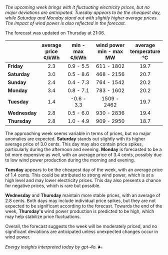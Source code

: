 *The upcoming week brings with it fluctuating electricity prices, but no major deviations are anticipated. Tuesday appears to be the cheapest day, while Saturday and Monday stand out with slightly higher average prices. The impact of wind power is also reflected in the forecast.*

The forecast was updated on Thursday at 21:06.

|             | average<br>price<br>¢/kWh | min - max<br>¢/kWh | wind power<br>min - max<br>MW | average<br>temperature<br>°C |
|:------------|:----------------:|:----------------:|:-------------:|:-------------:|
| **Friday**  |      2.3         |      0.9 - 5.5   |    611 - 1802    |      19.7      |
| **Saturday**|      3.0         |      0.5 - 8.6   |    468 - 2156    |      20.7      |
| **Sunday**  |      2.4         |      0.4 - 7.3   |    764 - 1542    |      20.2      |
| **Monday**  |      3.4         |      0.8 - 7.1   |    783 - 1602    |      20.2      |
| **Tuesday** |      1.4         |     -0.6 - 3.3   |   1509 - 2462    |      19.7      |
| **Wednesday**|    2.8         |      0.5 - 6.0   |    930 - 2836    |      19.4      |
| **Thursday**|      2.8         |      1.0 - 4.9   |    909 - 2950    |      18.7      |

The approaching week seems variable in terms of prices, but no major anomalies are expected. **Saturday** stands out slightly with its higher average price of 3.0 cents. This day may also contain price spikes, particularly during the afternoon and evening. **Monday** is forecasted to be a bit more expensive as well, with an average price of 3.4 cents, possibly due to low wind power production during the morning and evening.

**Tuesday** appears to be the cheapest day of the week, with an average price of 1.4 cents. This could be attributed to strong wind power, which is at a high level and may lower electricity prices. This day also presents a chance for negative prices, which is rare but possible.

**Wednesday** and **Thursday** maintain more stable prices, with an average of 2.8 cents. Both days may include individual price spikes, but they are not expected to be significant according to the forecast. Towards the end of the week, **Thursday's** wind power production is predicted to be high, which may help stabilize price fluctuations.

Overall, the forecast suggests the week will be moderately priced, and no significant deviations are anticipated unless unexpected changes occur in wind power.

*Energy insights interpreted today by gpt-4o.* 🌬️
